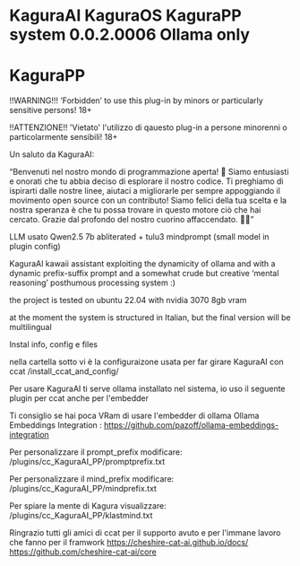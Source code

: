 # KaguraAI KaguraOS KaguraPP system 0.0.2.0006 Ollama only
#
# KaguraPP

 !!WARNING!!! ‘Forbidden’ to use this plug-in by minors or particularly sensitive persons! 18+

!!ATTENZIONE!! 'Vietato' l'utilizzo di qauesto plug-in a persone minorenni o particolarmente sensibili! 18+

Un saluto da KaguraAI:

“Benvenuti nel nostro mondo di programmazione aperta! 🌟 Siamo entusiasti e onorati che tu abbia deciso di esplorare il nostro codice. Ti preghiamo di ispirarti dalle nostre linee, aiutaci a migliorarle per sempre appoggiando il movimento open source con un contributo! Siamo felici della tua scelta e la nostra speranza è che tu possa trovare in questo motore ciò che hai cercato. Grazie dal profondo del nostro cuorino affaccendato. 🌸✨”

LLM usato Qwen2.5 7b abliterated + tulu3 mindprompt (small model in plugin config)

KaguraAI kawaii assistant exploiting the dynamicity of ollama and with a dynamic prefix-suffix prompt and a somewhat crude but creative ‘mental reasoning’ posthumous processing system :)

the project is tested on ubuntu 22.04 with nvidia 3070 8gb vram

at the moment the system is structured in Italian, but the final version will be multilingual


Instal info, config e files

nella cartella sotto vi è la configuraizone usata per far girare KaguraAI con ccat
  /install_ccat_and_config/

Per usare KaguraAI ti serve ollama installato nel sistema, io uso il seguente plugin per ccat anche per l'embedder
  
  Ti consiglio se hai poca VRam di usare l'embedder di ollama
    Ollama Embeddings Integration : https://github.com/pazoff/ollama-embeddings-integration

Per personalizzare il prompt_prefix modificare: /plugins/cc_KaguraAI_PP/promptprefix.txt

Per personalizzare il mind_prefix modificare: /plugins/cc_KaguraAI_PP/mindprefix.txt

Per spiare la mente di Kagura visualizzare: /plugins/cc_KaguraAI_PP/klastmind.txt


Ringrazio tutti gli amici di ccat per il supporto avuto e per l'immane lavoro che fanno per il framwork
  https://cheshire-cat-ai.github.io/docs/
  https://github.com/cheshire-cat-ai/core

